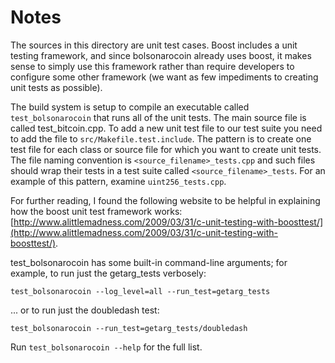# Notes
The sources in this directory are unit test cases.  Boost includes a
unit testing framework, and since bolsonarocoin already uses boost, it makes
sense to simply use this framework rather than require developers to
configure some other framework (we want as few impediments to creating
unit tests as possible).

The build system is setup to compile an executable called `test_bolsonarocoin`
that runs all of the unit tests.  The main source file is called
test_bitcoin.cpp. To add a new unit test file to our test suite you need 
to add the file to `src/Makefile.test.include`. The pattern is to create 
one test file for each class or source file for which you want to create 
unit tests.  The file naming convention is `<source_filename>_tests.cpp` 
and such files should wrap their tests in a test suite 
called `<source_filename>_tests`. For an example of this pattern, 
examine `uint256_tests.cpp`.

For further reading, I found the following website to be helpful in
explaining how the boost unit test framework works:
[http://www.alittlemadness.com/2009/03/31/c-unit-testing-with-boosttest/](http://www.alittlemadness.com/2009/03/31/c-unit-testing-with-boosttest/).

test_bolsonarocoin has some built-in command-line arguments; for
example, to run just the getarg_tests verbosely:

    test_bolsonarocoin --log_level=all --run_test=getarg_tests

... or to run just the doubledash test:

    test_bolsonarocoin --run_test=getarg_tests/doubledash

Run `test_bolsonarocoin --help` for the full list.

